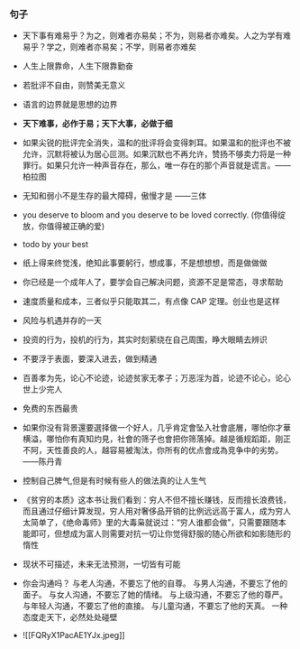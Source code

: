 ### 句子

- 天下事有难易乎？为之，则难者亦易矣；不为，则易者亦难矣。人之为学有难易乎？学之，则难者亦易矣；不学，则易者亦难矣 

- 人生上限靠命，人生下限靠勤奋

- 若批评不自由，则赞美无意义

- 语言的边界就是思想的边界

 - **天下难事，必作于易；天下大事，必做于细**

- 如果尖锐的批评完全消失，温和的批评将会变得刺耳。如果温和的批评也不被允许，沉默将被认为居心叵测。如果沉默也不再允许，赞扬不够卖力将是一种罪行。如果只允许一种声音存在，那么，唯一存在的那个声音就是谎言。——柏拉图

-  无知和弱小不是生存的最大障碍，傲慢才是   ——三体

- you deserve to bloom and you deserve to be loved correctly. (你值得绽放，你值得被正确的爱)
- todo by your best

- 纸上得来终觉浅，绝知此事要躬行，想成事，不是想想想，而是做做做

- 你已经是一个成年人了，要学会自己解决问题，资源不足是常态，寻求帮助

- 速度质量和成本，三者似乎只能取其二，有点像 CAP 定理。创业也是这样

- 风险与机遇并存的一天

- 投资的行为，投机的行为，其实时刻萦绕在自己周围，睁大眼睛去辨识

- 不要浮于表面，要深入进去，做到精通

- 百善孝为先，论心不论迹，论迹贫家无孝子；万恶淫为首，论迹不论心，论心世上少完人

- 免费的东西最贵

- 如果你没有背景還要選择做一个好人，几乎肯定會坠入社會底層，哪怕你才華横溢，哪怕你有真知灼見，社會的筛子也會把你筛落掉。越是循规蹈距，刚正不阿，天性善良的人，越容易被淘汰，你所有的优点會成為竞争中的劣势。——陈丹青

-  控制自己脾气,但是有时候有些人的做法真的让人生气

- 《贫穷的本质》这本书让我们看到：穷人不但不擅长赚钱，反而擅长浪费钱，而且通过仔细计算发现，穷人用对奢侈品开销的比例远远高于富人，成为穷人太简单了，《绝命毒师》里的大毒枭就说过：“穷人谁都会做”，只需要跟随本能即可，但想成为富人则需要对抗一切让你觉得舒服的随心所欲和如影随形的惰性

- 现状不可描述，未来无法预测，一切皆有可能

- 你会沟通吗？ 与老人沟通，不要忘了他的自尊。 与男人沟通，不要忘了他的面子。 与女人沟通，不要忘了她的情绪。 与上级沟通，不要忘了他的尊严。 与年轻人沟通，不要忘了他的直接。 与儿童沟通，不要忘了他的天真。 一种态度走天下，必然处处碰壁

- ![[FQRyX1PacAE1YJx.jpeg]]

